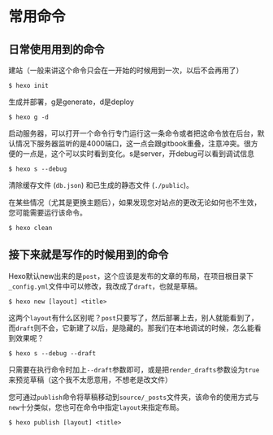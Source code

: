 # 常用命令

## 日常使用用到的命令

建站（一般来讲这个命令只会在一开始的时候用到一次，以后不会再用了）
```
$ hexo init
```
生成并部署，g是generate，d是deploy
```
$ hexo g -d
```
启动服务器，可以打开一个命令行专门运行这一条命令或者把这命令放在后台，默认情况下服务器监听的是4000端口，这一点会跟gitbook重叠，注意冲突。很方便的一点是，这个可以实时看到变化。s是server，开debug可以看到调试信息
```
$ hexo s --debug
```
清除缓存文件 (`db.json`) 和已生成的静态文件 (`./public`)。

在某些情况（尤其是更换主题后），如果发现您对站点的更改无论如何也不生效，您可能需要运行该命令。
```
$ hexo clean
```

## 接下来就是写作的时候用到的命令

Hexo默认new出来的是`post`，这个应该是发布的文章的布局，在项目根目录下`_config.yml`文件中可以修改，我改成了`draft`，也就是草稿。
```
$ hexo new [layout] <title>
```
这两个`layout`有什么区别呢？`post`只要写了，然后部署上去，别人就能看到了，而`draft`则不会，它新建了以后，是隐藏的。那我们在本地调试的时候，怎么能看到效果呢？
```
$ hexo s --debug --draft
```
只需要在执行命令时加上`--draft`参数即可，或是把`render_drafts`参数设为`true`来预览草稿（这个我不太愿意用，不想老是改文件）

您可通过`publish`命令将草稿移动到`source/_posts`文件夹，该命令的使用方式与`new`十分类似，您也可在命令中指定`layout`来指定布局。
```
$ hexo publish [layout] <title>
```
